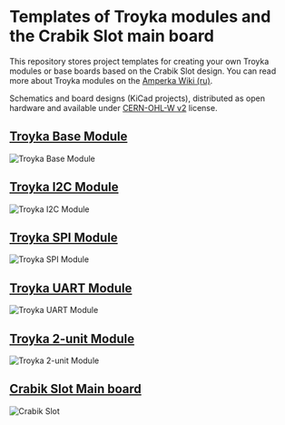 # Templates of Troyka modules and the Crabik Slot main board

This repository stores project templates for creating your own Troyka modules or base boards based on the Crabik Slot design. You can read more about Troyka modules on the [Amperka Wiki (ru)](http://wiki.amperka.ru/troyka-modules).

Schematics and board designs (KiCad projects), distributed as open hardware and available under [CERN-OHL-W v2](https://ohwr.org/cern_ohl_w_v2.pdf) license.

## [Troyka Base Module](https://github.com/CrabikBoards/troyka-and-slot-templates/tree/main/troyka-base-module)

![Troyka Base Module](https://crabikboards.github.io/troyka-and-slot-templates/troyka-base-module/rotating.gif)

## [Troyka I2C Module](https://github.com/CrabikBoards/troyka-and-slot-templates/tree/main/troyka-i2c-module)

![Troyka I2C Module](https://crabikboards.github.io/troyka-and-slot-templates/troyka-i2c-module/rotating.gif)

## [Troyka SPI Module](https://github.com/CrabikBoards/troyka-and-slot-templates/tree/main/troyka-spi-module)

![Troyka SPI Module](https://crabikboards.github.io/troyka-and-slot-templates/troyka-spi-module/rotating.gif)

## [Troyka UART Module](https://github.com/CrabikBoards/troyka-and-slot-templates/tree/main/troyka-uart-module)

![Troyka UART Module](https://crabikboards.github.io/troyka-and-slot-templates/troyka-uart-module/rotating.gif)

## [Troyka 2-unit Module](https://github.com/CrabikBoards/troyka-and-slot-templates/tree/main/troyka-2unit-module)

![Troyka 2-unit Module](https://crabikboards.github.io/troyka-and-slot-templates/troyka-2unit-module/rotating.gif)

## [Crabik Slot Main board](https://github.com/CrabikBoards/troyka-and-slot-templates/tree/main/crabik-slot-template)

![Crabik Slot](https://crabikboards.github.io/troyka-and-slot-templates/crabik-slot-template/rotating.gif)